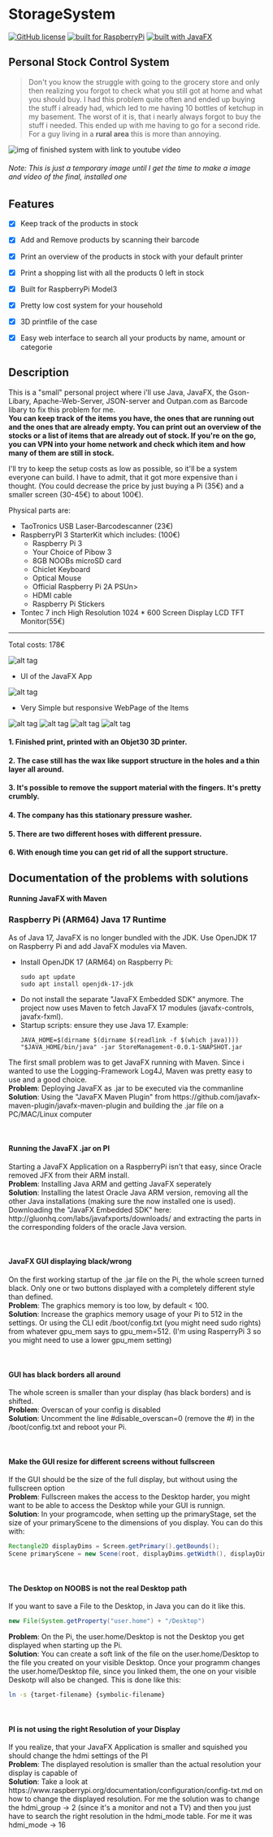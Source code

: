 # StorageSystem

[![GitHub license](https://img.shields.io/github/license/mashape/apistatus.svg)](https://github.com/timgrossmann/StorageSystem/blob/master/LICENSE)
[![built for RaspberryPi](https://img.shields.io/badge/Built%20for-RaspberryPi-green.svg)](https://www.raspberrypi.orgx/)
[![built with JavaFX](https://img.shields.io/badge/built%20with-JavaFX-red.svg)](http://www.javafxtutorials.com/whatisjavafx)

## Personal Stock Control System

>Don't you know the struggle with going to the grocery store and only then realizing you forgot to check what you still got at home and what you should buy.
I had this problem quite often and ended up buying the stuff i already had, which led to me having 10 bottles of ketchup in my basement. The worst of it is, that i nearly always forgot to buy the stuff i needed. This ended up with me having to go for a second ride.
<br />For a guy living in a <b>rural area</b> this is more than annoying.

![img of finished system with link to youtube video](./img/tempImgOfSystem.jpg)
###### Note: This is just a temporary image until I get the time to make a image and video of the final, installed one

## Features
- [x] Keep track of the products in stock
- [x] Add and Remove products by scanning their barcode
- [x] Print an overview of the products in stock with your default printer
- [x] Print a shopping list with all the products 0 left in stock
- [x] Built for RaspberryPi Model3
- [x] Pretty low cost system for your household
- [x] 3D printfile of the case
- [x] Easy web interface to search all your products by name, amount or categorie


## Description
This is a "small" personal project where i'll use Java, JavaFX, the Gson-Libary, Apache-Web-Server, JSON-server and Outpan.com as Barcode libary to fix this problem for me. 
<br /><b>You can keep track of the items you have, the ones that are running out and the ones that are already empty.
You can print out an overview of the stocks or a list of items that are already out of stock.
If you're on the go, you can VPN into your home network and check which item and how many of them are still in stock.</b>

I'll try to keep the setup costs as low as possible, so it'll be a system everyone can build.
I have to admit, that it got more expensive than i thought. (You could decrease the price by just buying a Pi (35€) and a smaller screen (30-45€) to about 100€).

Physical parts are: 
  - TaoTronics USB Laser-Barcodescanner (23€)
  - RaspberryPI 3 StarterKit which includes: (100€)
      - Raspberry Pi 3
      - Your Choice of Pibow 3
      - 8GB NOOBs microSD card
      - Chiclet Keyboard
      - Optical Mouse
      - Official Raspberry Pi 2A PSUn>
      - HDMI cable
      - Raspberry Pi Stickers
  - Tontec 7 inch High Resolution 1024 * 600 Screen Display LCD TFT Monitor(55€)

------------------------------
Total costs: 178€

![alt tag](https://github.com/timgrossmann/StorageSystem/blob/master/img/storageSystem_V1_1.png)
- UI of the JavaFX App


![alt tag](https://raw.githubusercontent.com/timgrossmann/StorageSystem/master/img/WebView.png)
- Very Simple but responsive WebPage of the Items

![alt tag](http://ecx.images-amazon.com/images/I/71T55P9USGL._SL1500_.jpg)
![alt tag](http://ecx.images-amazon.com/images/I/51RxfzoqFXL._SY300_.jpg)
![alt tag](http://ecx.images-amazon.com/images/I/61qFVwEcWrL._SL1200_.jpg)
![alt tag](./case/casePrint.jpg)

#### 1. Finished print, printed with an Objet30 3D printer.
#### 2. The case still has the wax like support structure in the holes and a thin layer all around.
#### 3. It's possible to remove the support material with the fingers. It's pretty crumbly.
#### 4. The company has this stationary pressure washer.
#### 5. There are two different hoses with different pressure.
#### 6. With enough time you can get rid of all the support structure.

<h2>Documentation of the problems with solutions</h2>
<h4>Running JavaFX with Maven</h4>
<h3>Raspberry Pi (ARM64) Java 17 Runtime</h3>
<p>As of Java 17, JavaFX is no longer bundled with the JDK. Use OpenJDK 17 on Raspberry Pi and add JavaFX modules via Maven.</p>
<ul>
<li>Install OpenJDK 17 (ARM64) on Raspberry Pi:
  <pre><code>sudo apt update
sudo apt install openjdk-17-jdk</code></pre>
</li>
<li>Do not install the separate "JavaFX Embedded SDK" anymore. The project now uses Maven to fetch JavaFX 17 modules (javafx-controls, javafx-fxml).</li>
<li>Startup scripts: ensure they use Java 17. Example:
  <pre><code>JAVA_HOME=$(dirname $(dirname $(readlink -f $(which java))))
"$JAVA_HOME/bin/java" -jar StoreManagement-0.0.1-SNAPSHOT.jar</code></pre>
</li>
</ul>


<p>The first small problem was to get JavaFX running with Maven. Since i wanted to use the Logging-Framework Log4J, Maven was pretty easy to use and a good choice. <br />
<b>Problem</b>: Deploying JavaFX as .jar to be executed via the commanline <br />
<b>Solution</b>: Using the "JavaFX Maven Plugin" from https://github.com/javafx-maven-plugin/javafx-maven-plugin and building the .jar file on a PC/MAC/Linux computer</p>

<br />

<h4>Running the JavaFX .jar on PI</h4>
<p>Starting a JavaFX Application on a RaspberryPi isn't that easy, since Oracle removed JFX from their ARM install. <br />
<b>Problem</b>: Installing Java ARM and getting JavaFX seperately <br />
<b>Solution</b>: Installing the latest Oracle Java ARM version, removing all the other Java installations (making sure the now installed one is used). Downloading the "JavaFX Embedded SDK" here: http://gluonhq.com/labs/javafxports/downloads/ and extracting the parts in the corresponding folders of the oracle Java version.</p>

<br />

<h4>JavaFX GUI displaying black/wrong</h4>
<p>On the first working startup of the .jar file on the Pi, the whole screen turned black. Only one or two buttons displayed with a completely different style than defined. <br />
<b>Problem</b>: The graphics memory is too low, by default < 100. <br />
<b>Solution</b>: Increase the graphics memory usage of your Pi to 512 in the settings. Or using the CLI edit /boot/config.txt (you might need sudo rights) from whatever gpu_mem says to gpu_mem=512. (I'm using RasperryPi 3 so you might need to use a lower gpu_mem setting)</p>

<br />

<h4>GUI has black borders all around</h4>
<p>The whole screen is smaller than your display (has black borders) and is shifted. <br />
<b>Problem</b>: Overscan of your config is disabled <br />
<b>Solution</b>: Uncomment the line #disable_overscan=0 (remove the #) in the /boot/config.txt and reboot your Pi.</p>

<br />

<h4>Make the GUI resize for different screens without fullscreen</h4>
<p>If the GUI should be the size of the full display, but without using the fullscreen option <br />
<b>Problem</b>: Fullscreen makes the access to the Desktop harder, you might want to be able to access the Desktop while your GUI is runnign. <br />
<b>Solution</b>: In your programcode, when setting up the primaryStage, set the size of your primaryScene to the dimensions of you display. You can do this with:</p>

```java   
Rectangle2D displayDims = Screen.getPrimary().getBounds();
Scene primaryScene = new Scene(root, displayDims.getWidth(), displayDims.getHeight());
```

<br />

<h4>The Desktop on NOOBS is not the real Desktop path</h4>
<p>If you want to save a File to the Desktop, in Java you can do it like this.</p>

```java   
new File(System.getProperty("user.home") + "/Desktop")
```

<p><b>Problem</b>: On the Pi, the user.home/Desktop is not the Desktop you get displayed when starting up the Pi. <br />
<b>Solution</b>: You can create a soft link of the file on the user.home/Desktop to the file you created on your visible Desktop. Once your programm changes the user.home/Desktop file, since you linked them, the one on your visible Deskotp will also be changed. This is done like this:</p>

```bash
ln -s {target-filename} {symbolic-filename}   
```

<br />

<h4>PI is not using the right Resolution of your Display</h4>
<p>If you realize, that your JavaFX Application is smaller and squished you should change the hdmi settings of the PI<br />
<b>Problem</b>: The displayed resolution is smaller than the actual resolution your display is capable of <br />
<b>Solution</b>: Take a look at https://www.raspberrypi.org/documentation/configuration/config-txt.md on how to change the displayed resolution. For me the solution was to change the hdmi_group -> 2 (since it's a monitor and not a TV) and then you just have to search the right resolution in the hdmi_mode table. For me it was hdmi_mode -> 16</p>
